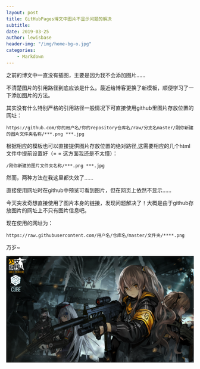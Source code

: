 ```yaml
---
layout: post
title: GitHubPages博文中图片不显示问题的解决
subtitle:
date: 2019-03-25
author: lewisbase
header-img: "/img/home-bg-o.jpg"
categories: 
    - Markdown
---
```


之前的博文中一直没有插图，主要是因为我不会添加图片……

不清楚图片的引用路径到底应该是什么。最近给博客更换了新模板，顺便学习了一下添加图片的方法。

其实没有什么特别严格的引用路径一般情况下可直接使用github里图片存放位置的网址：

`https://github.com/你的用户名/你的repository仓库名/raw/分支名master/刚你新建的图片文件夹名称/***.png ***.jpg`

根据相应的模板也可以直接提供图片存放位置的绝对路径,这需要相应的几个html文件中提前设置好（= = 这方面我还是不太懂）：

`/刚你新建的图片文件夹名称/***.png ***.jpg`

然而，两种方法在我这里都失效了……

直接使用网址时在github中预览可看到图片，但在网页上依然不显示……

今天突发奇想直接使用了图片本身的链接，发现问题解决了！大概是由于github存放图片的网址上不只有图片信息吧。

现在使用的网址为：

`https://raw.githubusercontent.com/用户名/仓库名/master/文件夹/****.png`

万岁~

![404赛高！](https://raw.githubusercontent.com/LewisBase/lewisbase.github.io/master/assets/_images/2019-03-25-1.png)